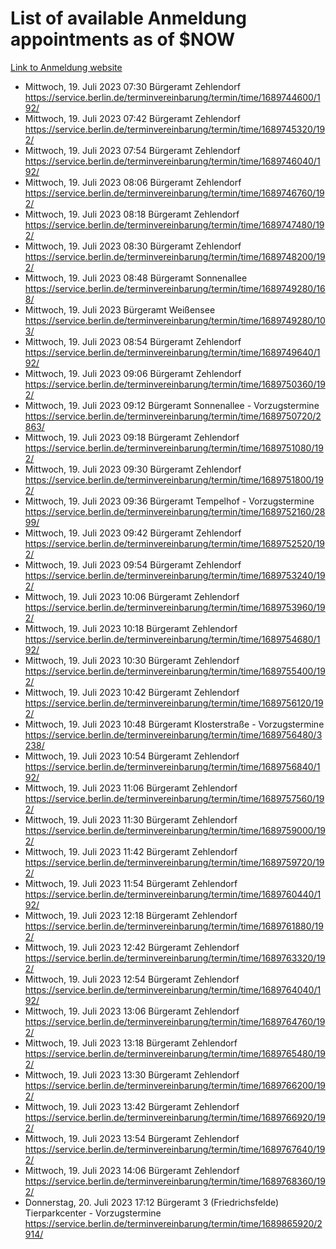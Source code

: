# List of available Anmeldung appointments as of $NOW
[Link to Anmeldung website](https://service.berlin.de/terminvereinbarung/termin/tag.php?termin=1&anliegen[]=120686&dienstleisterlist=122210,122217,327316,122219,327312,122227,327314,122231,327346,122243,327348,122254,122252,329742,122260,329745,122262,329748,122271,327278,122273,327274,122277,327276,330436,122280,327294,122282,327290,122284,327292,122291,327270,122285,327266,122286,327264,122296,327268,150230,329760,122297,327286,122294,327284,122312,329763,122314,329775,122304,327330,122311,327334,122309,327332,317869,122281,327352,122279,329772,122283,122276,327324,122274,327326,122267,329766,122246,327318,122251,327320,122257,327322,122208,327298,122226,327300&herkunft=http%3A%2F%2Fservice.berlin.de%2Fdienstleistung%2F120686%2F)
- Mittwoch, 19. Juli 2023 07:30 Bürgeramt Zehlendorf https://service.berlin.de/terminvereinbarung/termin/time/1689744600/192/
- Mittwoch, 19. Juli 2023 07:42 Bürgeramt Zehlendorf https://service.berlin.de/terminvereinbarung/termin/time/1689745320/192/
- Mittwoch, 19. Juli 2023 07:54 Bürgeramt Zehlendorf https://service.berlin.de/terminvereinbarung/termin/time/1689746040/192/
- Mittwoch, 19. Juli 2023 08:06 Bürgeramt Zehlendorf https://service.berlin.de/terminvereinbarung/termin/time/1689746760/192/
- Mittwoch, 19. Juli 2023 08:18 Bürgeramt Zehlendorf https://service.berlin.de/terminvereinbarung/termin/time/1689747480/192/
- Mittwoch, 19. Juli 2023 08:30 Bürgeramt Zehlendorf https://service.berlin.de/terminvereinbarung/termin/time/1689748200/192/
- Mittwoch, 19. Juli 2023 08:48 Bürgeramt Sonnenallee https://service.berlin.de/terminvereinbarung/termin/time/1689749280/168/
- Mittwoch, 19. Juli 2023  Bürgeramt Weißensee https://service.berlin.de/terminvereinbarung/termin/time/1689749280/103/
- Mittwoch, 19. Juli 2023 08:54 Bürgeramt Zehlendorf https://service.berlin.de/terminvereinbarung/termin/time/1689749640/192/
- Mittwoch, 19. Juli 2023 09:06 Bürgeramt Zehlendorf https://service.berlin.de/terminvereinbarung/termin/time/1689750360/192/
- Mittwoch, 19. Juli 2023 09:12 Bürgeramt Sonnenallee - Vorzugstermine https://service.berlin.de/terminvereinbarung/termin/time/1689750720/2863/
- Mittwoch, 19. Juli 2023 09:18 Bürgeramt Zehlendorf https://service.berlin.de/terminvereinbarung/termin/time/1689751080/192/
- Mittwoch, 19. Juli 2023 09:30 Bürgeramt Zehlendorf https://service.berlin.de/terminvereinbarung/termin/time/1689751800/192/
- Mittwoch, 19. Juli 2023 09:36 Bürgeramt Tempelhof - Vorzugstermine https://service.berlin.de/terminvereinbarung/termin/time/1689752160/2899/
- Mittwoch, 19. Juli 2023 09:42 Bürgeramt Zehlendorf https://service.berlin.de/terminvereinbarung/termin/time/1689752520/192/
- Mittwoch, 19. Juli 2023 09:54 Bürgeramt Zehlendorf https://service.berlin.de/terminvereinbarung/termin/time/1689753240/192/
- Mittwoch, 19. Juli 2023 10:06 Bürgeramt Zehlendorf https://service.berlin.de/terminvereinbarung/termin/time/1689753960/192/
- Mittwoch, 19. Juli 2023 10:18 Bürgeramt Zehlendorf https://service.berlin.de/terminvereinbarung/termin/time/1689754680/192/
- Mittwoch, 19. Juli 2023 10:30 Bürgeramt Zehlendorf https://service.berlin.de/terminvereinbarung/termin/time/1689755400/192/
- Mittwoch, 19. Juli 2023 10:42 Bürgeramt Zehlendorf https://service.berlin.de/terminvereinbarung/termin/time/1689756120/192/
- Mittwoch, 19. Juli 2023 10:48 Bürgeramt Klosterstraße - Vorzugstermine https://service.berlin.de/terminvereinbarung/termin/time/1689756480/3238/
- Mittwoch, 19. Juli 2023 10:54 Bürgeramt Zehlendorf https://service.berlin.de/terminvereinbarung/termin/time/1689756840/192/
- Mittwoch, 19. Juli 2023 11:06 Bürgeramt Zehlendorf https://service.berlin.de/terminvereinbarung/termin/time/1689757560/192/
- Mittwoch, 19. Juli 2023 11:30 Bürgeramt Zehlendorf https://service.berlin.de/terminvereinbarung/termin/time/1689759000/192/
- Mittwoch, 19. Juli 2023 11:42 Bürgeramt Zehlendorf https://service.berlin.de/terminvereinbarung/termin/time/1689759720/192/
- Mittwoch, 19. Juli 2023 11:54 Bürgeramt Zehlendorf https://service.berlin.de/terminvereinbarung/termin/time/1689760440/192/
- Mittwoch, 19. Juli 2023 12:18 Bürgeramt Zehlendorf https://service.berlin.de/terminvereinbarung/termin/time/1689761880/192/
- Mittwoch, 19. Juli 2023 12:42 Bürgeramt Zehlendorf https://service.berlin.de/terminvereinbarung/termin/time/1689763320/192/
- Mittwoch, 19. Juli 2023 12:54 Bürgeramt Zehlendorf https://service.berlin.de/terminvereinbarung/termin/time/1689764040/192/
- Mittwoch, 19. Juli 2023 13:06 Bürgeramt Zehlendorf https://service.berlin.de/terminvereinbarung/termin/time/1689764760/192/
- Mittwoch, 19. Juli 2023 13:18 Bürgeramt Zehlendorf https://service.berlin.de/terminvereinbarung/termin/time/1689765480/192/
- Mittwoch, 19. Juli 2023 13:30 Bürgeramt Zehlendorf https://service.berlin.de/terminvereinbarung/termin/time/1689766200/192/
- Mittwoch, 19. Juli 2023 13:42 Bürgeramt Zehlendorf https://service.berlin.de/terminvereinbarung/termin/time/1689766920/192/
- Mittwoch, 19. Juli 2023 13:54 Bürgeramt Zehlendorf https://service.berlin.de/terminvereinbarung/termin/time/1689767640/192/
- Mittwoch, 19. Juli 2023 14:06 Bürgeramt Zehlendorf https://service.berlin.de/terminvereinbarung/termin/time/1689768360/192/
- Donnerstag, 20. Juli 2023 17:12 Bürgeramt 3 (Friedrichsfelde) Tierparkcenter - Vorzugstermine https://service.berlin.de/terminvereinbarung/termin/time/1689865920/2914/
